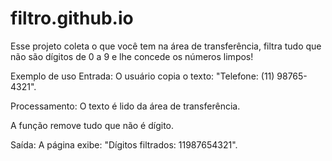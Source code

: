 # filtro.github.io
Esse projeto coleta o que você tem na área de transferência, filtra tudo que não são dígitos de 0 a 9 e lhe concede os números limpos!

Exemplo de uso
Entrada:
O usuário copia o texto: "Telefone: (11) 98765-4321".

Processamento:
O texto é lido da área de transferência.

A função remove tudo que não é dígito.

Saída:
A página exibe: "Dígitos filtrados: 11987654321".
